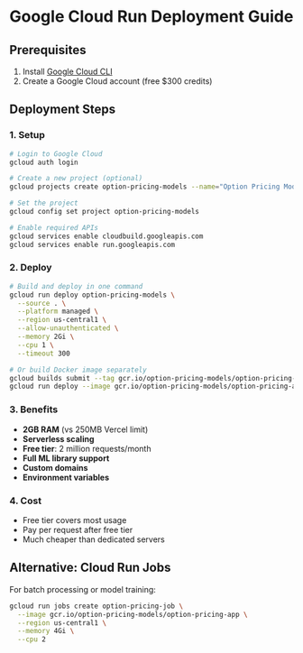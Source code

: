 # Google Cloud Run Deployment Guide

## Prerequisites

1. Install [Google Cloud CLI](https://cloud.google.com/sdk/docs/install)
2. Create a Google Cloud account (free $300 credits)

## Deployment Steps

### 1. Setup

```bash
# Login to Google Cloud
gcloud auth login

# Create a new project (optional)
gcloud projects create option-pricing-models --name="Option Pricing Models"

# Set the project
gcloud config set project option-pricing-models

# Enable required APIs
gcloud services enable cloudbuild.googleapis.com
gcloud services enable run.googleapis.com
```

### 2. Deploy

```bash
# Build and deploy in one command
gcloud run deploy option-pricing-models \
  --source . \
  --platform managed \
  --region us-central1 \
  --allow-unauthenticated \
  --memory 2Gi \
  --cpu 1 \
  --timeout 300

# Or build Docker image separately
gcloud builds submit --tag gcr.io/option-pricing-models/option-pricing-app
gcloud run deploy --image gcr.io/option-pricing-models/option-pricing-app --platform managed
```

### 3. Benefits

- **2GB RAM** (vs 250MB Vercel limit)
- **Serverless scaling**
- **Free tier**: 2 million requests/month
- **Full ML library support**
- **Custom domains**
- **Environment variables**

### 4. Cost

- Free tier covers most usage
- Pay per request after free tier
- Much cheaper than dedicated servers

## Alternative: Cloud Run Jobs

For batch processing or model training:

```bash
gcloud run jobs create option-pricing-job \
  --image gcr.io/option-pricing-models/option-pricing-app \
  --region us-central1 \
  --memory 4Gi \
  --cpu 2
```
